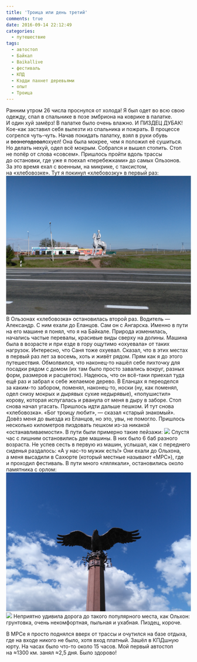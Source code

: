 ```yaml
---
title: 'Троица или день третий'
comments: true
date: 2016-09-14 22:12:49
categories:
  - путешествие
tags:
  - автостоп
  - Байкал
  - Baikallive
  - фестиваль
  - КПД
  - Кэдди пахнет деревьями
  - опыт
  - Троица
---
```


Ранним утром 26 числа проснулся от&nbsp;холода! Я&nbsp;был одет во&nbsp;всю свою одежду, спал в&nbsp;спальнике в&nbsp;позе эмбриона на&nbsp;коврике в&nbsp;палатке. И&nbsp;один хуй замёрз! В&nbsp;палатке было очень влажно. И&nbsp;ПИЗДЕЦ ДУБАК! <nobr>Кое-как</nobr> заставил себя вылезти из&nbsp;спальника и&nbsp;пожрать. В&nbsp;процессе согрелся <nobr>чуть-чуть</nobr>. Начав покидать палатку, взял в&nbsp;руки обувь и&nbsp;<del>вознегодовал</del>охуел! Она была мокрее, чем я&nbsp;положил её сушиться. Но&nbsp;делать нехуй, одел всё мокрым. Собрался и&nbsp;вышел стопить. Стоп не&nbsp;попёр от&nbsp;слова &laquo;совсем&raquo;. Пришлось пройти вдоль трассы до&nbsp;остановки, где уже я&nbsp;поехал &laquo;перебежками&raquo; до&nbsp;самых Ользонов. За&nbsp;это время ехал с&nbsp;военным, на&nbsp;микрике, с&nbsp;таксистом, на&nbsp;&laquo;хлебовозке&raquo;. Тут я&nbsp;покинул &laquo;хлебовозку&raquo; в&nbsp;первый раз:
![](../../assets/images/2016-09-14-troitsa-ili-dien'-trietii/IMG_20160826_084320.jpg)
В&nbsp;Ользонах &laquo;хлебовозка&raquo; остановилась второй раз. Водитель&nbsp;&mdash; Александр. С&nbsp;ним ехали до&nbsp;Еланцов. Сам он&nbsp;с&nbsp;Ангарска. Именно в&nbsp;пути на&nbsp;его машине я&nbsp;понял, что я&nbsp;на&nbsp;Байкале. Природа изменилась, начались частые перевалы, красивые виды сверху на&nbsp;долины. Машина была в&nbsp;возрасте и&nbsp;при езде в&nbsp;гору ощутимо &laquo;охуевала&raquo; от&nbsp;таких нагрузок. Интересно, что Саня тоже охуевал. Сказал, что в этих местах в первый раз лет за&nbsp;восемь, хоть и&nbsp;живёт рядом. Прям как я&nbsp;до&nbsp;этого путешествия. Обмолвился, что <nobr>наконец-то</nobr> нашёл себе пихточку для посадки рядом с&nbsp;домом (их&nbsp;там было просто завались вокруг, разных форм, размеров и&nbsp;расцветок). Надеюсь, что он&nbsp;<nobr>всё-таки</nobr> приехал туда ещё раз и&nbsp;забрал к&nbsp;себе желаемое дерево. В&nbsp;Еланцах я&nbsp;переоделся за&nbsp;<nobr>каким-то</nobr> забором, поменял, <nobr>наконец-то</nobr>, носки (ну, как поменял, одел снизу мокрых и&nbsp;дырявых сухие недырявые), &laquo;попушистил&raquo; корову, которая испугалась и&nbsp;рванула от&nbsp;меня в&nbsp;дыру в&nbsp;заборе. Стоп снова начал угасать. Пришлось идти дальше пешком. И&nbsp;тут снова &laquo;хлебовозка&raquo;. &laquo;Бог троицу любит&raquo;,&nbsp;&mdash; сказал &laquo;старый знакомый&raquo;. Довёз меня до&nbsp;выезда из&nbsp;Еланцов, но&nbsp;это, увы, не&nbsp;помогло. Пришлось несколько километров пиздовать пешком <nobr>из-за</nobr> никакой &laquo;останавливаемости&raquo;. В&nbsp;пути были примерно такие пейзажи:
![](../../assets/images/2016-09-14-troitsa-ili-dien'-trietii/IMG_20160826_130042.jpg)
Спустя час с&nbsp;лишним остановились две машины. В&nbsp;них было 6 баб разного возраста. Не&nbsp;успев сесть в&nbsp;первую из&nbsp;машин, услышал, как с&nbsp;переднего сиденья раздалось: &laquo;А&nbsp;у&nbsp;<nobr>нас-то</nobr> мужик есть!&raquo; Они ехали до&nbsp;Ольхона, а&nbsp;меня высадили в&nbsp;Сахюрте (который местные называют &laquo;МРС&raquo;), где и&nbsp;проходил фестиваль. В&nbsp;пути много &laquo;лялякали&raquo;, остановились около памятника с&nbsp;орлом:
![](../../assets/images/2016-09-14-troitsa-ili-dien'-trietii/IMG_20160826_140235.jpg)
![](../../assets/images/2016-09-14-troitsa-ili-dien'-trietii/IMG_20160826_140040.jpg)
Неприятно удивила дорога до&nbsp;такого популярного места, как Ольхон: грунтовка, очень некомфортная, пыльная и&nbsp;ухабная. Пиздец, короче.

В&nbsp;МРСе я&nbsp;просто поднялся вверх от&nbsp;трассы и&nbsp;очутился на&nbsp;базе отдыха, где на&nbsp;входе никого не&nbsp;было, хотя вход платный. Зашёл в&nbsp;КПДшную юрту. На&nbsp;часах было <nobr>что-то</nobr> около 15 часов. Мой первый автостоп на&nbsp;&#8776;1300&nbsp;км. занял &#8776;2,5 дня. Было здорово!
